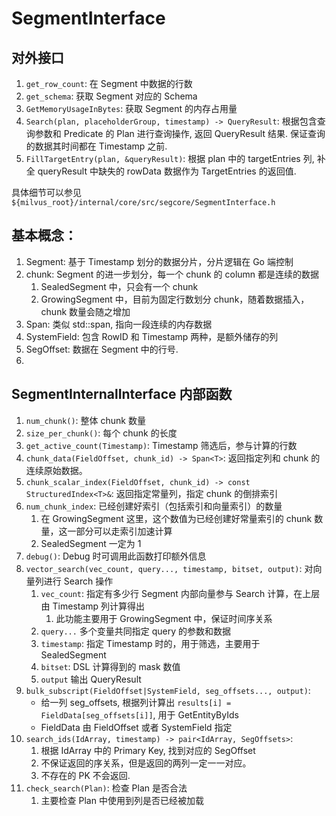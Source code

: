 # SegmentInterface

## 对外接口
1. `get_row_count`: 在 Segment 中数据的行数
2. `get_schema`: 获取 Segment 对应的 Schema
3. `GetMemoryUsageInBytes`: 获取 Segment 的内存占用量
4. `Search(plan, placeholderGroup, timestamp) -> QueryResult`: 根据包含查询参数和 Predicate 的 Plan 进行查询操作, 返回 QueryResult 结果. 保证查询的数据其时间都在 Timestamp 之前. 
5. `FillTargetEntry(plan, &queryResult)`: 根据 plan 中的 targetEntries 列, 补全 queryResult 中缺失的 rowData 数据作为 TargetEntries 的返回值. 

具体细节可以参见 `${milvus_root}/internal/core/src/segcore/SegmentInterface.h`

## 基本概念：
1. Segment: 基于 Timestamp 划分的数据分片，分片逻辑在 Go 端控制
2. chunk: Segment 的进一步划分，每一个 chunk 的 column 都是连续的数据
   1. SealedSegment 中，只会有一个 chunk
   2. GrowingSegment 中，目前为固定行数划分 chunk，随着数据插入，chunk 数量会随之增加
3. Span: 类似 std::span, 指向一段连续的内存数据 
4. SystemField: 包含 RowID 和 Timestamp 两种，是额外储存的列
5. SegOffset: 数据在 Segment 中的行号. 
6. 
## SegmentInternalInterface 内部函数
1. `num_chunk()`: 整体 chunk 数量
2. `size_per_chunk()`: 每个 chunk 的长度
3. `get_active_count(Timestamp)`: Timestamp 筛选后，参与计算的行数
4. `chunk_data(FieldOffset, chunk_id) -> Span<T>`: 返回指定列和 chunk 的连续原始数据。
5. `chunk_scalar_index(FieldOffset, chunk_id) -> const StructuredIndex<T>&`: 返回指定常量列，指定 chunk 的倒排索引
6. `num_chunk_index`: 已经创建好索引（包括索引和向量索引）的数量
   1. 在 GrowingSegment 这里，这个数值为已经创建好常量索引的 chunk 数量，这一部分可以走索引加速计算
   2. SealedSegment 一定为 1
7. `debug()`: Debug 时可调用此函数打印额外信息
8. `vector_search(vec_count, query..., timestamp, bitset, output)`: 对向量列进行 Search 操作
   1. `vec_count`: 指定有多少行 Segment 内部向量参与 Search 计算，在上层由 Timestamp 列计算得出
      1. 此功能主要用于 GrowingSegment 中，保证时间序关系
   2. `query...` 多个变量共同指定 query 的参数和数据
   3. `timestamp`: 指定 Timestamp 时的，用于筛选，主要用于 SealedSegment
   4. `bitset`: DSL 计算得到的 mask 数值
   5. `output` 输出 QueryResult
9. `bulk_subscript(FieldOffset|SystemField, seg_offsets..., output)`: 
   - 给一列 seg_offsets, 根据列计算出 `results[i] = FieldData[seg_offsets[i]]`, 用于 GetEntityByIds
   - FieldData 由 FieldOffset 或者 SystemField 指定
10. `search_ids(IdArray, timestamp) -> pair<IdArray, SegOffsets>`: 
    1.  根据 IdArray 中的 Primary Key, 找到对应的 SegOffset
    2.  不保证返回的序关系，但是返回的两列一定一一对应。
    3.  不存在的 PK 不会返回.
11. `check_search(Plan)`: 检查 Plan 是否合法
    1.  主要检查 Plan 中使用到列是否已经被加载
